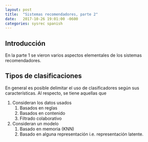 ```yaml
---
layout: post
title:  "Sistemas recomendadores, parte 2"
date:   2017-10-26 19:01:00 -0600
categories: sysrec spanish
---
```

<!-- entry 2, clase al 18.10 -->

## Introducción

En la parte 1 se vieron varios aspectos elementales de los sistemas recomendadores.

## Tipos de clasificaciones

En general es posible delimitar el uso de clasificadores según sus características. Al respecto, se tiene aquellas que

1.  Consideran los datos usados
    1.  Basados en reglas 
    2.  Basados en contenido
    3.  Filtrado colaborativo
2.  Consideran un modelo
    1.  Basado en memoria (KNN)
    2.  Basado en alguna representación i.e. representación latente.
